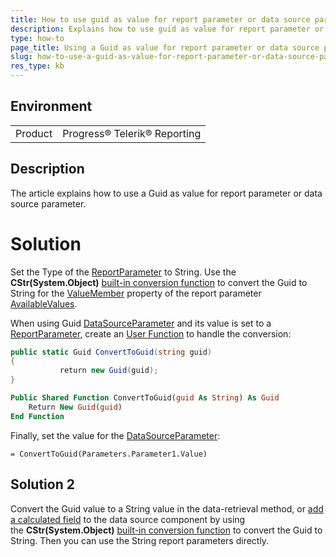 ```yaml
---
title: How to use guid as value for report parameter or data source parameter?
description: Explains how to use guid as value for report parameter or data source parameter
type: how-to
page_title: Using a Guid as value for report parameter or data source parameter
slug: how-to-use-a-guid-as-value-for-report-parameter-or-data-source-parameter-
res_type: kb
---
```

 
## Environment
<table>
    <tbody>
	    <tr>
	    	<td>Product</td>
	    	<td>Progress® Telerik® Reporting</td>
	    </tr>
    </tbody>
</table>
 
## Description  

The article explains how to use a Guid as value for report parameter or data source parameter. 
  
# Solution

Set the Type of the [ReportParameter](../t-telerik-reporting-reportparameter) to String. Use the **CStr(System.Object)** [built-in conversion function](../expressions-functions) to convert the Guid to String for the  [ValueMember](../p-telerik-reporting-reportparameteravailablevalues-valuemember) property of the report parameter [AvailableValues](../properties-t-telerik-reporting-reportparameteravailablevalues).  

When using Guid [DataSourceParameter](../t-telerik-reporting-datasourceparameter) and its value is set to a [ReportParameter](../t-telerik-reporting-reportparameter), create an [User Function](../expressions-user-functions) to handle the conversion:  


````cs
public static Guid ConvertToGuid(string guid)
{
           return new Guid(guid);
}
````
````vb
Public Shared Function ConvertToGuid(guid As String) As Guid
    Return New Guid(guid)
End Function
````
   

Finally, set the value for the [DataSourceParameter](../t-telerik-reporting-datasourceparameter):   
  


`= ConvertToGuid(Parameters.Parameter1.Value)`  

## Solution 2  
  
Convert the Guid value to a String value in the data-retrieval method, or [add a calculated field](../datasource-calculated-fields) to the data source component by using the **CStr(System.Object)** [built-in conversion function](../expressions-functions) to convert the Guid to String. Then you can use the String report parameters directly.

